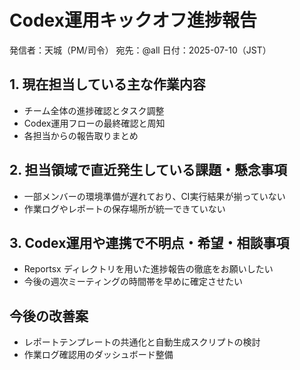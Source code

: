 # Codex運用キックオフ進捗報告
発信者：天城（PM/司令）
宛先：@all
日付：2025-07-10（JST）

## 1. 現在担当している主な作業内容
- チーム全体の進捗確認とタスク調整
- Codex運用フローの最終確認と周知
- 各担当からの報告取りまとめ

## 2. 担当領域で直近発生している課題・懸念事項
- 一部メンバーの環境準備が遅れており、CI実行結果が揃っていない
- 作業ログやレポートの保存場所が統一できていない

## 3. Codex運用や連携で不明点・希望・相談事項
- Reportsx ディレクトリを用いた進捗報告の徹底をお願いしたい
- 今後の週次ミーティングの時間帯を早めに確定させたい

## 今後の改善案
- レポートテンプレートの共通化と自動生成スクリプトの検討
- 作業ログ確認用のダッシュボード整備
